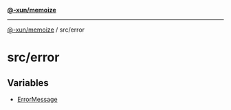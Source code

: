 [**@-xun/memoize**](../../README.md)

***

[@-xun/memoize](../../README.md) / src/error

# src/error

## Variables

- [ErrorMessage](variables/ErrorMessage.md)
